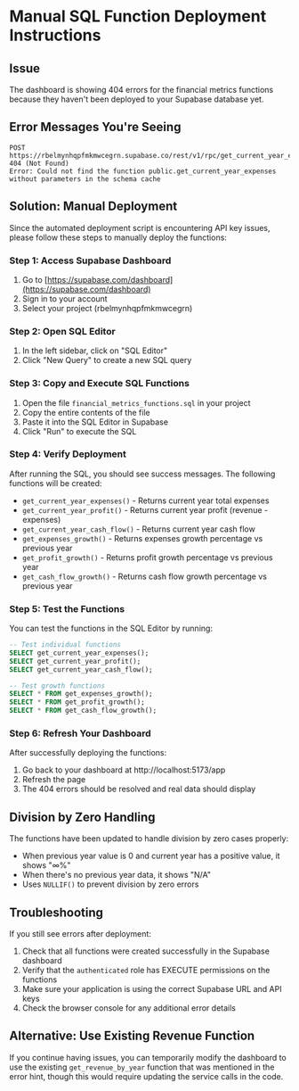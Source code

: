 # Manual SQL Function Deployment Instructions

## Issue
The dashboard is showing 404 errors for the financial metrics functions because they haven't been deployed to your Supabase database yet.

## Error Messages You're Seeing
```
POST https://rbelmynhqpfmkmwcegrn.supabase.co/rest/v1/rpc/get_current_year_expenses 404 (Not Found)
Error: Could not find the function public.get_current_year_expenses without parameters in the schema cache
```

## Solution: Manual Deployment

Since the automated deployment script is encountering API key issues, please follow these steps to manually deploy the functions:

### Step 1: Access Supabase Dashboard
1. Go to [https://supabase.com/dashboard](https://supabase.com/dashboard)
2. Sign in to your account
3. Select your project (rbelmynhqpfmkmwcegrn)

### Step 2: Open SQL Editor
1. In the left sidebar, click on "SQL Editor"
2. Click "New Query" to create a new SQL query

### Step 3: Copy and Execute SQL Functions
1. Open the file `financial_metrics_functions.sql` in your project
2. Copy the entire contents of the file
3. Paste it into the SQL Editor in Supabase
4. Click "Run" to execute the SQL

### Step 4: Verify Deployment
After running the SQL, you should see success messages. The following functions will be created:

- `get_current_year_expenses()` - Returns current year total expenses
- `get_current_year_profit()` - Returns current year profit (revenue - expenses)  
- `get_current_year_cash_flow()` - Returns current year cash flow
- `get_expenses_growth()` - Returns expenses growth percentage vs previous year
- `get_profit_growth()` - Returns profit growth percentage vs previous year
- `get_cash_flow_growth()` - Returns cash flow growth percentage vs previous year

### Step 5: Test the Functions
You can test the functions in the SQL Editor by running:

```sql
-- Test individual functions
SELECT get_current_year_expenses();
SELECT get_current_year_profit();
SELECT get_current_year_cash_flow();

-- Test growth functions
SELECT * FROM get_expenses_growth();
SELECT * FROM get_profit_growth();
SELECT * FROM get_cash_flow_growth();
```

### Step 6: Refresh Your Dashboard
After successfully deploying the functions:
1. Go back to your dashboard at http://localhost:5173/app
2. Refresh the page
3. The 404 errors should be resolved and real data should display

## Division by Zero Handling
The functions have been updated to handle division by zero cases properly:
- When previous year value is 0 and current year has a positive value, it shows "∞%" 
- When there's no previous year data, it shows "N/A"
- Uses `NULLIF()` to prevent division by zero errors

## Troubleshooting
If you still see errors after deployment:
1. Check that all functions were created successfully in the Supabase dashboard
2. Verify that the `authenticated` role has EXECUTE permissions on the functions
3. Make sure your application is using the correct Supabase URL and API keys
4. Check the browser console for any additional error details

## Alternative: Use Existing Revenue Function
If you continue having issues, you can temporarily modify the dashboard to use the existing `get_revenue_by_year` function that was mentioned in the error hint, though this would require updating the service calls in the code.